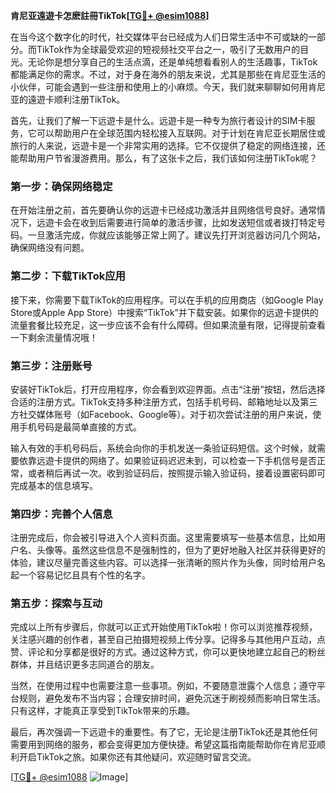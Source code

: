 **肯尼亚遠遊卡怎麽註冊TikTok[[TG💪+ @esim1088](https://t.me/s/esim1088)]**

在当今这个数字化的时代，社交媒体平台已经成为人们日常生活中不可或缺的一部分。而TikTok作为全球最受欢迎的短视频社交平台之一，吸引了无数用户的目光。无论你是想分享自己的生活点滴，还是单纯想看看别人的生活趣事，TikTok都能满足你的需求。不过，对于身在海外的朋友来说，尤其是那些在肯尼亚生活的小伙伴，可能会遇到一些注册和使用上的小麻烦。今天，我们就来聊聊如何用肯尼亚的遠遊卡顺利注册TikTok。

首先，让我们了解一下远遊卡是什么。远遊卡是一种专为旅行者设计的SIM卡服务，它可以帮助用户在全球范围内轻松接入互联网。对于计划在肯尼亚长期居住或旅行的人来说，远遊卡是一个非常实用的选择。它不仅提供了稳定的网络连接，还能帮助用户节省漫游费用。那么，有了这张卡之后，我们该如何注册TikTok呢？

### 第一步：确保网络稳定

在开始注册之前，首先要确认你的远遊卡已经成功激活并且网络信号良好。通常情况下，远遊卡会在收到后需要进行简单的激活步骤，比如发送短信或者拨打特定号码。一旦激活完成，你就应该能够正常上网了。建议先打开浏览器访问几个网站，确保网络没有问题。

### 第二步：下载TikTok应用

接下来，你需要下载TikTok的应用程序。可以在手机的应用商店（如Google Play Store或Apple App Store）中搜索“TikTok”并下载安装。如果你的远遊卡提供的流量套餐比较充足，这一步应该不会有什么障碍。但如果流量有限，记得提前查看一下剩余流量情况哦！

### 第三步：注册账号

安装好TikTok后，打开应用程序，你会看到欢迎界面。点击“注册”按钮，然后选择合适的注册方式。TikTok支持多种注册方式，包括手机号码、邮箱地址以及第三方社交媒体账号（如Facebook、Google等）。对于初次尝试注册的用户来说，使用手机号码是最简单直接的方式。

输入有效的手机号码后，系统会向你的手机发送一条验证码短信。这个时候，就需要依靠远遊卡提供的网络了。如果验证码迟迟未到，可以检查一下手机信号是否正常，或者稍后再试一次。收到验证码后，按照提示输入验证码，接着设置密码即可完成基本的信息填写。

### 第四步：完善个人信息

注册完成后，你会被引导进入个人资料页面。这里需要填写一些基本信息，比如用户名、头像等。虽然这些信息不是强制性的，但为了更好地融入社区并获得更好的体验，建议尽量完善这些内容。可以选择一张清晰的照片作为头像，同时给用户名起一个容易记忆且具有个性的名字。

### 第五步：探索与互动

完成以上所有步骤后，你就可以正式开始使用TikTok啦！你可以浏览推荐视频，关注感兴趣的创作者，甚至自己拍摄短视频上传分享。记得多与其他用户互动，点赞、评论和分享都是很好的方式。通过这种方式，你可以更快地建立起自己的粉丝群体，并且结识更多志同道合的朋友。

当然，在使用过程中也需要注意一些事项。例如，不要随意泄露个人信息；遵守平台规则，避免发布不当内容；合理安排时间，避免沉迷于刷视频而影响日常生活。只有这样，才能真正享受到TikTok带来的乐趣。

最后，再次强调一下远遊卡的重要性。有了它，无论是注册TikTok还是其他任何需要用到网络的服务，都会变得更加方便快捷。希望这篇指南能帮助你在肯尼亚顺利开启TikTok之旅。如果你还有其他疑问，欢迎随时留言交流。

[[TG💪+ @esim1088](https://t.me/s/esim1088) ![Image](https://i.postimg.cc/4NQfJmqS/Snipaste-2025-05-13-00-14-12.png)]